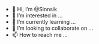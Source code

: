 - 👋 Hi, I’m @Sinnsik
- 👀 I’m interested in ...
- 🌱 I’m currently learning ...
- 💞️ I’m looking to collaborate on ...
- 📫 How to reach me ...

<!---
Sinnsik/Sinnsik is a ✨ special ✨ repository because its `README.md` (this file) appears on your GitHub profile.
You can click the Preview link to take a look at your changes.
--->
